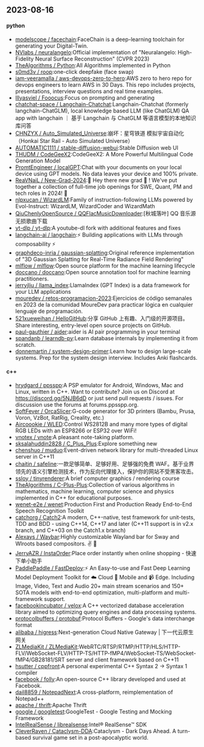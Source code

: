 ## 2023-08-16

#### python
* [modelscope / facechain](https://github.com/modelscope/facechain):FaceChain is a deep-learning toolchain for generating your Digital-Twin.
* [NVlabs / neuralangelo](https://github.com/NVlabs/neuralangelo):Official implementation of "Neuralangelo: High-Fidelity Neural Surface Reconstruction" (CVPR 2023)
* [TheAlgorithms / Python](https://github.com/TheAlgorithms/Python):All Algorithms implemented in Python
* [s0md3v / roop](https://github.com/s0md3v/roop):one-click deepfake (face swap)
* [iam-veeramalla / aws-devops-zero-to-hero](https://github.com/iam-veeramalla/aws-devops-zero-to-hero):AWS zero to hero repo for devops engineers to learn AWS in 30 Days. This repo includes projects, presentations, interview questions and real time examples.
* [lllyasviel / Fooocus](https://github.com/lllyasviel/Fooocus):Focus on prompting and generating
* [chatchat-space / Langchain-Chatchat](https://github.com/chatchat-space/Langchain-Chatchat):Langchain-Chatchat (formerly langchain-ChatGLM), local knowledge based LLM (like ChatGLM) QA app with langchain ｜ 基于 Langchain 与 ChatGLM 等语言模型的本地知识库问答
* [CHNZYX / Auto_Simulated_Universe](https://github.com/CHNZYX/Auto_Simulated_Universe):崩坏：星穹铁道 模拟宇宙自动化 （Honkai Star Rail - Auto Simulated Universe）
* [AUTOMATIC1111 / stable-diffusion-webui](https://github.com/AUTOMATIC1111/stable-diffusion-webui):Stable Diffusion web UI
* [THUDM / CodeGeeX2](https://github.com/THUDM/CodeGeeX2):CodeGeeX2: A More Powerful Multilingual Code Generation Model
* [PromtEngineer / localGPT](https://github.com/PromtEngineer/localGPT):Chat with your documents on your local device using GPT models. No data leaves your device and 100% private.
* [ReaVNaiL / New-Grad-2024](https://github.com/ReaVNaiL/New-Grad-2024):👋
Hey there new grad
🎉
! We've put together a collection of full-time job openings for SWE, Quant, PM and tech roles in 2024!
🚀
* [nlpxucan / WizardLM](https://github.com/nlpxucan/WizardLM):Family of instruction-following LLMs powered by Evol-Instruct: WizardLM, WizardCoder and WizardMath
* [QiuChenlyOpenSource / QQFlacMusicDownloader](https://github.com/QiuChenlyOpenSource/QQFlacMusicDownloader):[秋城落叶] QQ 音乐源无损歌曲下载
* [yt-dlp / yt-dlp](https://github.com/yt-dlp/yt-dlp):A youtube-dl fork with additional features and fixes
* [langchain-ai / langchain](https://github.com/langchain-ai/langchain):⚡
Building applications with LLMs through composability
⚡
* [graphdeco-inria / gaussian-splatting](https://github.com/graphdeco-inria/gaussian-splatting):Original reference implementation of "3D Gaussian Splatting for Real-Time Radiance Field Rendering"
* [mlflow / mlflow](https://github.com/mlflow/mlflow):Open source platform for the machine learning lifecycle
* [doccano / doccano](https://github.com/doccano/doccano):Open source annotation tool for machine learning practitioners.
* [jerryjliu / llama_index](https://github.com/jerryjliu/llama_index):LlamaIndex (GPT Index) is a data framework for your LLM applications
* [mouredev / retos-programacion-2023](https://github.com/mouredev/retos-programacion-2023):Ejercicios de código semanales en 2023 de la comunidad MoureDev para practicar lógica en cualquier lenguaje de programación.
* [521xueweihan / HelloGitHub](https://github.com/521xueweihan/HelloGitHub):分享 GitHub 上有趣、入门级的开源项目。Share interesting, entry-level open source projects on GitHub.
* [paul-gauthier / aider](https://github.com/paul-gauthier/aider):aider is AI pair programming in your terminal
* [spandanb / learndb-py](https://github.com/spandanb/learndb-py):Learn database internals by implementing it from scratch.
* [donnemartin / system-design-primer](https://github.com/donnemartin/system-design-primer):Learn how to design large-scale systems. Prep for the system design interview. Includes Anki flashcards.

#### c++
* [hrydgard / ppsspp](https://github.com/hrydgard/ppsspp):A PSP emulator for Android, Windows, Mac and Linux, written in C++. Want to contribute? Join us on Discord at https://discord.gg/5NJB6dD or just send pull requests / issues. For discussion use the forums at forums.ppsspp.org.
* [SoftFever / OrcaSlicer](https://github.com/SoftFever/OrcaSlicer):G-code generator for 3D printers (Bambu, Prusa, Voron, VzBot, RatRig, Creality, etc.)
* [Aircoookie / WLED](https://github.com/Aircoookie/WLED):Control WS2812B and many more types of digital RGB LEDs with an ESP8266 or ESP32 over WiFi!
* [vnotex / vnote](https://github.com/vnotex/vnote):A pleasant note-taking platform.
* [sksalahuddin2828 / C_Plus_Plus](https://github.com/sksalahuddin2828/C_Plus_Plus):Explore something new
* [chenshuo / muduo](https://github.com/chenshuo/muduo):Event-driven network library for multi-threaded Linux server in C++11
* [chaitin / safeline](https://github.com/chaitin/safeline):一款足够简单、足够好用、足够强的免费 WAF。基于业界领先的语义引擎检测技术，作为反向代理接入，保护你的网站不受黑客攻击。
* [ssloy / tinyrenderer](https://github.com/ssloy/tinyrenderer):A brief computer graphics / rendering course
* [TheAlgorithms / C-Plus-Plus](https://github.com/TheAlgorithms/C-Plus-Plus):Collection of various algorithms in mathematics, machine learning, computer science and physics implemented in C++ for educational purposes.
* [wenet-e2e / wenet](https://github.com/wenet-e2e/wenet):Production First and Production Ready End-to-End Speech Recognition Toolkit
* [catchorg / Catch2](https://github.com/catchorg/Catch2):A modern, C++-native, test framework for unit-tests, TDD and BDD - using C++14, C++17 and later (C++11 support is in v2.x branch, and C++03 on the Catch1.x branch)
* [Alexays / Waybar](https://github.com/Alexays/Waybar):Highly customizable Wayland bar for Sway and Wlroots based compositors.
✌️
🎉
* [JerryAZR / InstaOrder](https://github.com/JerryAZR/InstaOrder):Place order instantly when online shopping - 快速下单小助手
* [PaddlePaddle / FastDeploy](https://github.com/PaddlePaddle/FastDeploy):⚡️
An Easy-to-use and Fast Deep Learning Model Deployment Toolkit for
☁️
Cloud
📱
Mobile and
📹
Edge. Including Image, Video, Text and Audio 20+ main stream scenarios and 150+ SOTA models with end-to-end optimization, multi-platform and multi-framework support.
* [facebookincubator / velox](https://github.com/facebookincubator/velox):A C++ vectorized database acceleration library aimed to optimizing query engines and data processing systems.
* [protocolbuffers / protobuf](https://github.com/protocolbuffers/protobuf):Protocol Buffers - Google's data interchange format
* [alibaba / higress](https://github.com/alibaba/higress):Next-generation Cloud Native Gateway | 下一代云原生网关
* [ZLMediaKit / ZLMediaKit](https://github.com/ZLMediaKit/ZLMediaKit):WebRTC/RTSP/RTMP/HTTP/HLS/HTTP-FLV/WebSocket-FLV/HTTP-TS/HTTP-fMP4/WebSocket-TS/WebSocket-fMP4/GB28181/SRT server and client framework based on C++11
* [hsutter / cppfront](https://github.com/hsutter/cppfront):A personal experimental C++ Syntax 2 -> Syntax 1 compiler
* [facebook / folly](https://github.com/facebook/folly):An open-source C++ library developed and used at Facebook.
* [dail8859 / NotepadNext](https://github.com/dail8859/NotepadNext):A cross-platform, reimplementation of Notepad++
* [apache / thrift](https://github.com/apache/thrift):Apache Thrift
* [google / googletest](https://github.com/google/googletest):GoogleTest - Google Testing and Mocking Framework
* [IntelRealSense / librealsense](https://github.com/IntelRealSense/librealsense):Intel® RealSense™ SDK
* [CleverRaven / Cataclysm-DDA](https://github.com/CleverRaven/Cataclysm-DDA):Cataclysm - Dark Days Ahead. A turn-based survival game set in a post-apocalyptic world.
